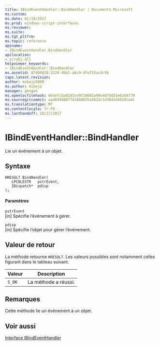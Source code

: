 ```yaml
---
title: IBindEventHandler::BindHandler | Documents Microsoft
ms.custom: 
ms.date: 01/18/2017
ms.prod: windows-script-interfaces
ms.reviewer: 
ms.suite: 
ms.tgt_pltfrm: 
ms.topic: reference
apiname:
- IBindEventHandler.BindHandler
apilocation:
- scrobj.dll
helpviewer_keywords:
- IBindEventHandler::BindHandler
ms.assetid: 87909828-2224-4bb1-a6c9-dfe715ac4c9b
caps.latest.revision: 
author: mikejo5000
ms.author: mikejo
manager: ghogen
ms.openlocfilehash: 66de7cba8181ce9f3d683a90e4d7dd51e63d4779
ms.sourcegitcommit: aadb9588877418b8b55a5612c1d3842d4520ca4c
ms.translationtype: MT
ms.contentlocale: fr-FR
ms.lasthandoff: 10/27/2017
---
```

# <a name="ibindeventhandlerbindhandler"></a>IBindEventHandler::BindHandler
Lie un événement à un objet.  
  
## <a name="syntax"></a>Syntaxe  
  
```  
HRESULT BindHandler(  
   LPCOLESTR   pstrEvent,  
   IDispatch*  pdisp  
);  
```  
  
#### <a name="parameters"></a>Paramètres  
 `pstrEvent`  
 [in] Spécifie l’événement à gérer.  
  
 `pdisp`  
 [in] Spécifie l’objet pour gérer l’événement.  
  
## <a name="return-value"></a>Valeur de retour  
 La méthode retourne `HRESULT`. Les valeurs possibles sont notamment celles figurant dans le tableau suivant.  
  
|Valeur|Description|  
|-----------|-----------------|  
|`S_OK`|La méthode a réussi.|  
  
## <a name="remarks"></a>Remarques  
 Cette méthode lie un événement à un objet.  
  
## <a name="see-also"></a>Voir aussi  
 [Interface IBindEventHandler](../../winscript/reference/ibindeventhandler-interface.md)